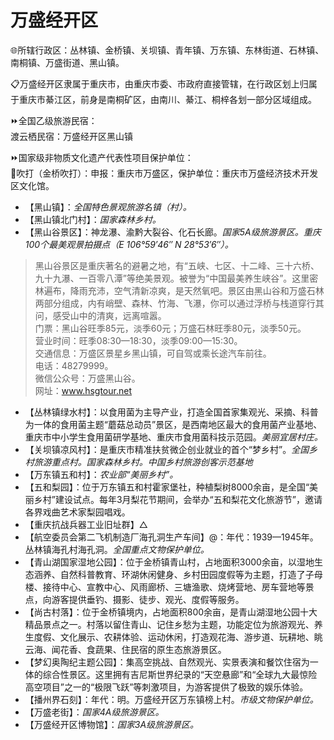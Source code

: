 # 万盛经开区  
🌐所辖行政区：丛林镇、金桥镇、关坝镇、青年镇、万东镇、东林街道、石林镇、南桐镇、万盛街道、黑山镇。  

📋万盛经开区隶属于重庆市，由重庆市委、市政府直接管辖，在行政区划上归属于重庆市綦江区，前身是南桐矿区，由南川、綦江、桐梓各划一部分区域组成。  

⏩全国乙级旅游民宿：  
渡云栖民宿：万盛经开区黑山镇  

⏩国家级非物质文化遗产代表性项目保护单位：  
🔸吹打（金桥吹打）：申报：重庆市万盛区，保护单位：重庆市万盛经济技术开发区文化馆。  

* 【黑山镇】：*全国特色景观旅游名镇（村）。*  
* 【黑山镇北门村】：*国家森林乡村。*  
* 【黑山谷景区】：神龙瀑、渝黔大裂谷、化石长廊。*国家5A级旅游景区。重庆100个最美观景拍摄点（E 106°59′46″ N 28°53′6″）。*  
> 黑山谷景区是重庆著名的避暑之地，有“五峡、七区、十二峰、三十六桥、九十九瀑、一百零八潭”等绝美景观。被誉为“中国最美养生峡谷”。这里密林遍布，降雨充沛，空气清新凉爽，是天然氧吧。景区由黑山谷和万盛石林两部分组成，内有峭壁、森林、竹海、飞瀑，你可以通过浮桥与栈道穿行其问，感受山中的清爽，远离喧嚣。  
> 门票：黑山谷旺季85元，淡季60元；万盛石林旺季80元，淡季50元。  
> 营业时间：旺季08:30—18:30，淡季09:00—15:30。  
> 交通信息：万盛区景星乡黑山镇，可自驾或乘长途汽车前往。  
> 电话：48279999。  
> 微信公众号：万盛黑山谷。  
> 网址：<a href="http://www.hsgtour.net" target="_blank">www.hsgtour.net</a>  
* 【丛林镇绿水村】：以食用菌为主导产业，打造全国首家集观光、采摘、科普为一体的食用菌主题“蘑菇总动员”景区，是西南地区最大的食用菌产业基地、重庆市中小学生食用菌研学基地、重庆市食用菌科技示范园。*美丽宜居村庄。*  
* 【关坝镇凉风村】：是重庆市精准扶贫微企创业就业的首个“梦乡村”。*全国乡村旅游重点村。国家森林乡村。中国乡村旅游创客示范基地*  
* 【万东镇五和村】：*农业部“美丽乡村”。*  
* 【五和梨园】：位于万东镇五和村霍家堡社，种植梨树8000余亩，是全国“美丽乡村”建设试点。每年3月梨花节期间，会举办“五和梨花文化旅游节”，邀请各界戏曲艺术家梨园唱戏。  
* 【重庆抗战兵器工业旧址群】△  
* 【航空委员会第二飞机制造厂海孔洞生产车间】@：年代：1939—1945年。丛林镇海孔村海孔洞。*全国重点文物保护单位。*  
* 【青山湖国家湿地公园】：位于金桥镇青山村，占地面积3000余亩，以湿地生态涵养、自然科普教育、环湖休闲健身、乡村田园度假等为主题，打造了子母楼、接待中心、宣教中心、风雨廊桥、三塘渔歌、烧烤营地、房车营地等景点，向游客提供垂钓、摄影、徒步、观光、度假等服务。  
* 【尚古村落】：位于金桥镇境内，占地面积800余亩，是青山湖湿地公园十大精品景点之一。村落以留住青山、记住乡愁为主题，功能定位为旅游观光、养生度假、文化展示、农耕体验、运动休闲，打造观花海、游步道、玩耕地、眺云海、闻花香、食蔬果、住民宿的原生态旅游景区。  
* 【梦幻奥陶纪主题公园】：集高空挑战、自然观光、实景表演和餐饮住宿为一体的综合性景区。这里拥有吉尼斯世界纪录的“天空悬廊”和“全球九大最惊险高空项目”之一的“极限飞跃”等刺激项目，为游客提供了极致的娱乐体验。  
* 【播州界石刻】：年代：明。万盛经开区万东镇榜上村。*市级文物保护单位。*  
* 【万盛老街】：*国家4A级旅游景区。*  
* 【万盛经开区博物馆】：*国家3A级旅游景区。*  
